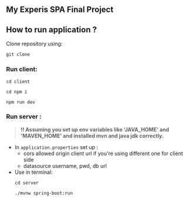 ## My Experis SPA Final Project




## How to run application ?

Clone repository using:
```shell
git clone
```

### Run client:


```shell
cd client
```
```shell
cd npm i
```
```shell
npm run dev
```

### Run server : 

> **!! Assuming you set up env variables like 'JAVA_HOME' and 'MAVEN_HOME' and installed mvn and java jdk correctly.**

- In `application.properties` set up :
  - cors allowed origin client url if you're using different one for client side
  - datasource username, pwd, db url
- Use in terminal:
    ```shell
    cd server
    ```
    ```shell
    ./mvnw spring-boot:run
    ```
